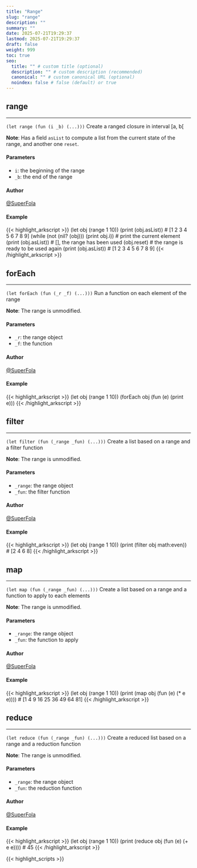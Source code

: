 ```yaml
---
title: "Range"
slug: "range"
description: ""
summary: ""
date: 2025-07-21T19:29:37
lastmod: 2025-07-21T19:29:37
draft: false
weight: 999
toc: true
seo:
  title: "" # custom title (optional)
  description: "" # custom description (recommended)
  canonical: "" # custom canonical URL (optional)
  noindex: false # false (default) or true
---
```


## range

---
`(let range (fun (i _b) (...)))`
Create a ranged closure in interval [a, b[

**Note**: Has a field `asList` to compute a list from the current state of the range, and another one `reset`.
#### Parameters
- `i`: the beginning of the range
- `_b`: the end of the range

#### Author
[@SuperFola](https://github.com/SuperFola)

#### Example
{{< highlight_arkscript >}}
(let obj (range 1 10))
(print (obj.asList))  # [1 2 3 4 5 6 7 8 9]
(while (not (nil? (obj)))
    (print obj.i))  # print the current element
(print (obj.asList))  # [], the range has been used
(obj.reset)  # the range is ready to be used again
(print (obj.asList))  # [1 2 3 4 5 6 7 8 9]
{{< /highlight_arkscript >}}

## forEach

---
`(let forEach (fun (_r _f) (...)))`
Run a function on each element of the range

**Note**: The range is unmodified.
#### Parameters
- `_r`: the range object
- `_f`: the function

#### Author
[@SuperFola](https://github.com/SuperFola)

#### Example
{{< highlight_arkscript >}}
(let obj (range 1 10))
(forEach obj (fun (e) (print e)))
{{< /highlight_arkscript >}}

## filter

---
`(let filter (fun (_range _fun) (...)))`
Create a list based on a range and a filter function

**Note**: The range is unmodified.
#### Parameters
- `_range`: the range object
- `_fun`: the filter function

#### Author
[@SuperFola](https://github.com/SuperFola)

#### Example
{{< highlight_arkscript >}}
(let obj (range 1 10))
(print (filter obj math:even))  # [2 4 6 8]
{{< /highlight_arkscript >}}

## map

---
`(let map (fun (_range _fun) (...)))`
Create a list based on a range and a function to apply to each elements

**Note**: The range is unmodified.
#### Parameters
- `_range`: the range object
- `_fun`: the function to apply

#### Author
[@SuperFola](https://github.com/SuperFola)

#### Example
{{< highlight_arkscript >}}
(let obj (range 1 10))
(print (map obj (fun (e) (* e e))))  # [1 4 9 16 25 36 49 64 81]
{{< /highlight_arkscript >}}

## reduce

---
`(let reduce (fun (_range _fun) (...)))`
Create a reduced list based on a range and a reduction function

**Note**: The range is unmodified.
#### Parameters
- `_range`: the range object
- `_fun`: the reduction function

#### Author
[@SuperFola](https://github.com/SuperFola)

#### Example
{{< highlight_arkscript >}}
(let obj (range 1 10))
(print (reduce obj (fun (e) (+ e e))))  # 45
{{< /highlight_arkscript >}}



{{< highlight_scripts >}}
